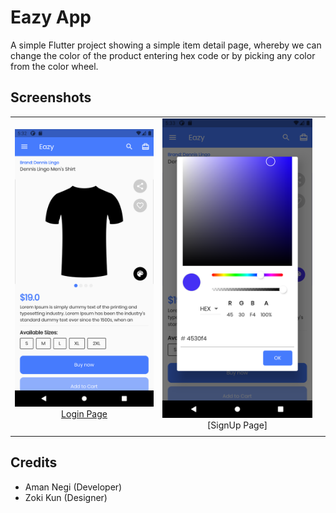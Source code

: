 # Eazy App 

A simple Flutter project showing a simple item detail page, whereby we can change the color of the product entering hex code or by picking any color from the color wheel.

## Screenshots
||||
|:-------------------------:|:-------------------------:|:-------------------------:|
<img width="1604"  src="https://github.com/AmanNegi/eazy_app/blob/master/screenshots/item_detail.png">[Login Page](https://github.com/AmanNegi/flutter_30_days/blob/main/lib/pages/auth/login_page.dart) |  <img width="1604"  src="https://github.com/AmanNegi/eazy_app/blob/master/screenshots/color_picker.png">[SignUp Page]
||||
## Credits

- Aman Negi (Developer)
- Zoki Kun (Designer)